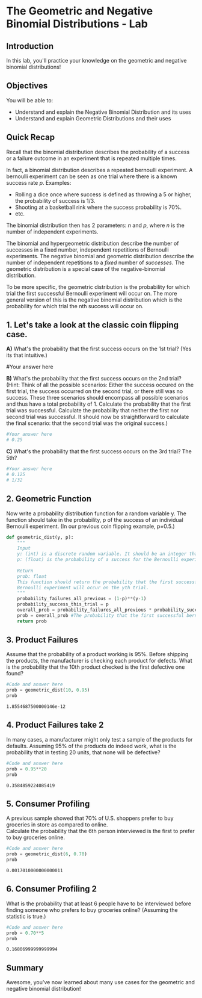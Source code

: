 
# The Geometric and Negative Binomial Distributions - Lab

## Introduction

In this lab, you'll practice your knowledge on the geometric and negative binomial distributions!

## Objectives
You will be able to:
- Understand and explain the Negative Binomial Distribution and its uses
- Understand and explain Geometric Distributions and their uses

## Quick Recap

Recall that the binomial distribution describes the probability of a success or a failure outcome in an experiment that is repeated multiple times.

In fact, a binomial distribution describes a repeated bernoulli experiment. A bernoulli experiment can be seen as one trial where there is a known success rate $p$. Examples:
- Rolling a dice once where success is defined as throwing a 5 or higher, the probability of success is 1/3.
- Shooting at a basketball rink where the success probability is 70%.
- etc.

The binomial distribution then has 2 parameters: $n$ and $p$, where $n$ is the number of independent experiments.

The binomial and hypergeometric distribution describe the number of successes in a fixed number, independent repetitions of Bernoulli experiments. The negative binomial and geometric
distribution describe the number of independent repetitions to a *fixed* number of *successes*. The geometric distribution is a special case of the negative-binomial distribution.

To be more specific, the geometric distribution is the probability for which trial the first successful Bernoulli experiment will occur on. The more general version of this is the negative binomial distribution which is the probability for which trial the nth success will occur on.

## 1. Let's take a look at the classic coin flipping case.

**A)** What's the probability that the first success occurs on the 1st trial? (Yes its that intuitive.)

#Your answer here

**B)** What's the probability that the first success occurs on the 2nd trial?  
(Hint: Think of all the possible scenarios: Either the success occured on the first trial, the success occurred on the second trial, or there still was no success. These three scenarios should encompass all possible scenarios and thus have a total probability of 1. Calculate the probability that the first trial was successful. Calculate the probability that neither the first nor second trial was successful. It should now be straightforward to calculate the final scenario: that the second trial was the original success.)  


```python
#Your answer here
# 0.25
```

**C)** What's the probability that the first success occurs on the 3rd trial? The 5th?


```python
#Your answer here
# 0.125
# 1/32
```

## 2. Geometric Function
Now write a probability distribution function for a random variable y. The function should take in the probability, p of the success of an individual Bernoulli experiment. (In our previous coin flipping example, p=0.5.)


```python
def geometric_dist(y, p):
    """
    Input
    y: (int) is a discrete random variable. It should be an integer that is greater then zero.
    p: (float) is the probability of a success for the Bernoulli experiment to be conducted.
    
    Return
    prob: float
    This function should return the probability that the first successful 
    Bernoulli experiment will occur on the yth trial.
    """
    probability_failures_all_previous = (1-p)**(y-1)
    probability_success_this_trial = p
    overall_prob = probability_failures_all_previous * probability_success_this_trial
    prob = overall_prob #The probability that the first successful bernoulli experiment occurs on the yth trial.
    return prob
```

## 3. Product Failures
Assume that the probability of a product working is 95%. Before shipping the products, the manufacturer is checking each product for defects. What is the probability that the 10th product checked is the first defective one found?


```python
#Code and answer here
prob = geometric_dist(10, 0.95)
prob
```




    1.8554687500000146e-12



## 4. Product Failures take 2
In many cases, a manufacturer might only test a sample of the products for defaults. Assuming 95% of the products do indeed work, what is the probability that in testing 20 units, that none will be defective?


```python
#Code and answer here
prob = 0.95**20
prob
```




    0.3584859224085419



## 5. Consumer Profiling
A previous sample showed that 70% of U.S. shoppers prefer to buy groceries in store as compared to online.  
Calculate the probability that the 6th person interviewed is the first to prefer to buy groceries online.


```python
#Code and answer here
prob = geometric_dist(6, 0.70)
prob
```




    0.0017010000000000011



## 6. Consumer Profiling 2
What is the probability that at least 6 people have to be interviewed before finding someone who prefers to buy groceries online? (Assuming the statistic is true.)


```python
#Code and answer here
prob = 0.70**5
prob
```




    0.16806999999999994



## Summary

Awesome, you've now learned about many use cases for the geometric and negative binomial distribution!
